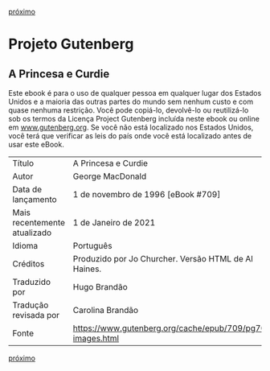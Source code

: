 [próximo](./chapter-01.md)  

# Projeto Gutenberg
## A Princesa e Curdie

Este ebook é para o uso de qualquer pessoa em qualquer lugar dos Estados Unidos e a maioria das outras partes do mundo sem nenhum custo e com quase nenhuma restrição. Você pode copiá-lo, devolvê-lo ou reutilizá-lo sob os termos da Licença Project Gutenberg incluída neste ebook ou online em www.gutenberg.org. Se você não está localizado nos Estados Unidos, você terá que verificar as leis do país onde você está localizado antes de usar este eBook.

|||
|---|---|
|Título | A Princesa e Curdie|
|Autor | George MacDonald|
|Data de lançamento | 1 de novembro de 1996 [eBook #709]|
|Mais recentemente atualizado | 1 de Janeiro de 2021|
|Idioma | Português|
|Créditos | Produzido por Jo Churcher. Versão HTML de Al Haines.|
|Traduzido por | Hugo Brandão|
|Tradução revisada por | Carolina Brandão|
|Fonte | https://www.gutenberg.org/cache/epub/709/pg709-images.html|

[próximo](./chapter-01.md)